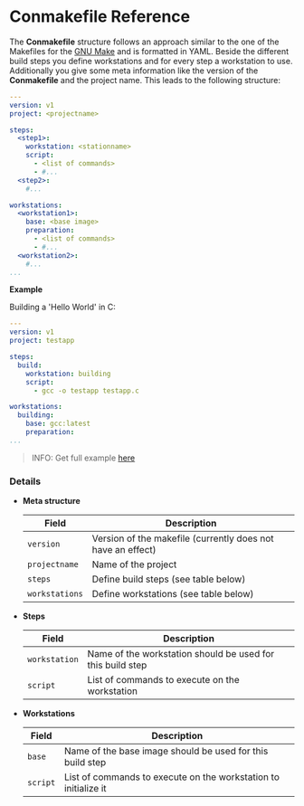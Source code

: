 # Conmakefile Reference

The **Conmakefile** structure follows an approach similar to the one of the Makefiles for the [GNU Make](https://www.gnu.org/software/make/) and is formatted in YAML. Beside the different build steps you define workstations and for every step a workstation to use. Additionally you give some meta information like the version of the **Conmakefile** and the project name. This leads to the following structure:

```yaml
---
version: v1
project: <projectname>

steps:
  <step1>:
    workstation: <stationname>
    script:
      - <list of commands>
      - #...
  <step2>:
    #...

workstations:
  <workstation1>:
    base: <base image>
    preparation:
      - <list of commands>
      - #...
  <workstation2>:
    #...
...
```

**Example**

Building a 'Hello World' in C:
```yaml
---
version: v1
project: testapp

steps:
  build:
    workstation: building
    script:
      - gcc -o testapp testapp.c

workstations:
  building:
    base: gcc:latest
    preparation:
...
```
> INFO: Get full example [here](../../../examples/testapp)

### Details

- **Meta structure**

  | Field | Description |
  | ----------------------------------- | -------------------------------------------------------------- |
  | `version` | Version of the makefile (currently does not have an effect)|
  | `projectname` | Name of the project |
  | `steps` | Define build steps (see table below) |
  | `workstations` | Define workstations (see table below) |

- **Steps**  

  | Field | Description |
  | ----------------------------------- | -------------------------------------------------------------- |
  | `workstation` | Name of the workstation should be used for this build step |
  | `script` | List of commands to execute on the workstation |

- **Workstations**  

  | Field | Description |
  | ----------------------------------- | -------------------------------------------------------------- |
  | `base` | Name of the base image should be used for this build step |
  | `script` | List of commands to execute on the workstation to initialize it |  
